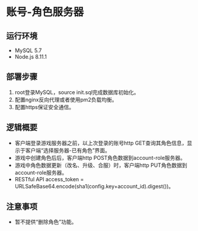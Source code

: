 # 账号-角色服务器

## 运行环境

* MySQL 5.7
* Node.js 8.11.1

## 部署步骤

1. root登录MySQL，source init.sql完成数据库初始化。
2. 配置nginx反向代理或者使用pm2负载均衡。
3. 配置https保证安全通信。

## 逻辑概要

* 客户端登录游戏服务器之前，以上次登录的账号http GET查询其角色信息，显示于客户端“选择服务器-已有角色”界面。
* 游戏中创建角色后后，客户端http POST角色数据到account-role服务器。
* 游戏中角色数据更新（改名、升级、合服）时，客户端http PUT角色数据到account-role服务器。
* RESTful API access_token = URLSafeBase64.encode(sha1(config.key+account_id).digest())。

## 注意事项

* 暂不提供“删除角色”功能。